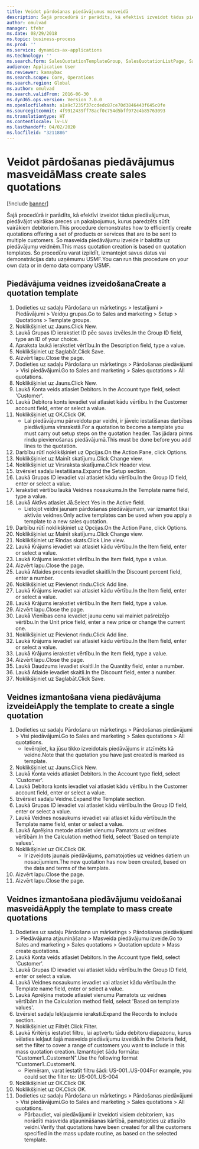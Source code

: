 ```yaml
---
title: Veidot pārdošanas piedāvājumus masveidā
description: Šajā procedūrā ir parādīts, kā efektīvi izveidot tādus piedāvājumus, piedāvājot vairākas preces un pakalpojumus, kurus paredzēts sūtīt vairākiem debitoriem.
author: omulvad
manager: tfehr
ms.date: 08/29/2018
ms.topic: business-process
ms.prod: ''
ms.service: dynamics-ax-applications
ms.technology: ''
ms.search.form: SalesQuotationTemplateGroup, SalesQuotationListPage, SalesCreateQuotation, SalesQuotationTable, SysQueryForm
audience: Application User
ms.reviewer: kamaybac
ms.search.scope: Core, Operations
ms.search.region: Global
ms.author: omulvad
ms.search.validFrom: 2016-06-30
ms.dyn365.ops.version: Version 7.0.0
ms.openlocfilehash: a1a9c7235f37ccdedc87ce70d3846443f645c0fe
ms.sourcegitcommit: 4f9912439ff78acf0c754d5bff972c4b85763093
ms.translationtype: HT
ms.contentlocale: lv-LV
ms.lasthandoff: 04/02/2020
ms.locfileid: "3211886"
---
```

# <a name="mass-create-sales-quotations"></a><span data-ttu-id="62008-103">Veidot pārdošanas piedāvājumus masveidā</span><span class="sxs-lookup"><span data-stu-id="62008-103">Mass create sales quotations</span></span>

[!include [banner](../../includes/banner.md)]

<span data-ttu-id="62008-104">Šajā procedūrā ir parādīts, kā efektīvi izveidot tādus piedāvājumus, piedāvājot vairākas preces un pakalpojumus, kurus paredzēts sūtīt vairākiem debitoriem.</span><span class="sxs-lookup"><span data-stu-id="62008-104">This procedure demonstrates how to efficiently create quotations offering a set of products or services that are to be sent to multiple customers.</span></span> <span data-ttu-id="62008-105">Šo masveida piedāvājumu izveide ir balstīta uz piedāvājumu veidnēm.</span><span class="sxs-lookup"><span data-stu-id="62008-105">This mass quotation creation is based on quotation templates.</span></span> <span data-ttu-id="62008-106">Šo procedūru varat izpildīt, izmantojot savus datus vai demonstrācijas datu uzņēmumu USMF.</span><span class="sxs-lookup"><span data-stu-id="62008-106">You can run this procedure on your own data or in demo data company USMF.</span></span>


## <a name="create-a-quotation-template"></a><span data-ttu-id="62008-107">Piedāvājuma veidnes izveidošana</span><span class="sxs-lookup"><span data-stu-id="62008-107">Create a quotation template</span></span>
1. <span data-ttu-id="62008-108">Dodieties uz sadaļu Pārdošana un mārketings > Iestatījumi > Piedāvājumi > Veidņu grupas.</span><span class="sxs-lookup"><span data-stu-id="62008-108">Go to Sales and marketing > Setup > Quotations > Template groups.</span></span>
2. <span data-ttu-id="62008-109">Noklikšķiniet uz Jauns.</span><span class="sxs-lookup"><span data-stu-id="62008-109">Click New.</span></span>
3. <span data-ttu-id="62008-110">Laukā Grupas ID ierakstiet ID pēc savas izvēles.</span><span class="sxs-lookup"><span data-stu-id="62008-110">In the Group ID field, type an ID of your choice.</span></span>
4. <span data-ttu-id="62008-111">Apraksta laukā ierakstiet vērtību.</span><span class="sxs-lookup"><span data-stu-id="62008-111">In the Description field, type a value.</span></span>
5. <span data-ttu-id="62008-112">Noklikšķiniet uz Saglabāt.</span><span class="sxs-lookup"><span data-stu-id="62008-112">Click Save.</span></span>
6. <span data-ttu-id="62008-113">Aizvērt lapu.</span><span class="sxs-lookup"><span data-stu-id="62008-113">Close the page.</span></span>
7. <span data-ttu-id="62008-114">Dodieties uz sadaļu Pārdošana un mārketings > Pārdošanas piedāvājumi > Visi piedāvājumi.</span><span class="sxs-lookup"><span data-stu-id="62008-114">Go to Sales and marketing > Sales quotations > All quotations.</span></span>
8. <span data-ttu-id="62008-115">Noklikšķiniet uz Jauns.</span><span class="sxs-lookup"><span data-stu-id="62008-115">Click New.</span></span>
9. <span data-ttu-id="62008-116">Laukā Konta veids atlasiet Debitors.</span><span class="sxs-lookup"><span data-stu-id="62008-116">In the Account type field, select 'Customer'.</span></span>
10. <span data-ttu-id="62008-117">Laukā Debitora konts ievadiet vai atlasiet kādu vērtību.</span><span class="sxs-lookup"><span data-stu-id="62008-117">In the Customer account field, enter or select a value.</span></span>
11. <span data-ttu-id="62008-118">Noklikšķiniet uz OK.</span><span class="sxs-lookup"><span data-stu-id="62008-118">Click OK.</span></span>
    * <span data-ttu-id="62008-119">Lai piedāvājumu pārveidotu par veidni, ir jāveic iestatīšanas darbības piedāvājuma virsrakstā.</span><span class="sxs-lookup"><span data-stu-id="62008-119">For a quotation to become a template you must carry out  setup steps on the quotation header.</span></span> <span data-ttu-id="62008-120">Tas jādara pirms rindu pievienošanas piedāvājumā.</span><span class="sxs-lookup"><span data-stu-id="62008-120">This must be done before you add lines to the quotation.</span></span>   
12. <span data-ttu-id="62008-121">Darbību rūtī noklikšķiniet uz Opcijas.</span><span class="sxs-lookup"><span data-stu-id="62008-121">On the Action Pane, click Options.</span></span>
13. <span data-ttu-id="62008-122">Noklikšķiniet uz Mainīt skatījumu.</span><span class="sxs-lookup"><span data-stu-id="62008-122">Click Change view.</span></span>
14. <span data-ttu-id="62008-123">Noklikšķiniet uz Virsraksta skatījuma.</span><span class="sxs-lookup"><span data-stu-id="62008-123">Click Header view.</span></span>
15. <span data-ttu-id="62008-124">Izvērsiet sadaļu Iestatīšana.</span><span class="sxs-lookup"><span data-stu-id="62008-124">Expand the Setup section.</span></span>
16. <span data-ttu-id="62008-125">Laukā Grupas ID ievadiet vai atlasiet kādu vērtību.</span><span class="sxs-lookup"><span data-stu-id="62008-125">In the Group ID field, enter or select a value.</span></span>
17. <span data-ttu-id="62008-126">Ierakstiet vērtību laukā Veidnes nosaukums.</span><span class="sxs-lookup"><span data-stu-id="62008-126">In the Template name field, type a value.</span></span>
18. <span data-ttu-id="62008-127">Laukā Aktīvs atlasiet Jā.</span><span class="sxs-lookup"><span data-stu-id="62008-127">Select Yes in the Active field.</span></span>
    * <span data-ttu-id="62008-128">Lietojot veidni jaunam pārdošanas piedāvājumam, var izmantot tikai aktīvās veidnes.</span><span class="sxs-lookup"><span data-stu-id="62008-128">Only active templates can be used when you apply a template to a new sales quotation.</span></span>  
19. <span data-ttu-id="62008-129">Darbību rūtī noklikšķiniet uz Opcijas.</span><span class="sxs-lookup"><span data-stu-id="62008-129">On the Action Pane, click Options.</span></span>
20. <span data-ttu-id="62008-130">Noklikšķiniet uz Mainīt skatījumu.</span><span class="sxs-lookup"><span data-stu-id="62008-130">Click Change view.</span></span>
21. <span data-ttu-id="62008-131">Noklikšķiniet uz Rindas skats.</span><span class="sxs-lookup"><span data-stu-id="62008-131">Click Line view.</span></span>
22. <span data-ttu-id="62008-132">Laukā Krājums ievadiet vai atlasiet kādu vērtību.</span><span class="sxs-lookup"><span data-stu-id="62008-132">In the Item field, enter or select a value.</span></span>
23. <span data-ttu-id="62008-133">Laukā Krājums ierakstiet vērtību.</span><span class="sxs-lookup"><span data-stu-id="62008-133">In the Item field, type a value.</span></span>
24. <span data-ttu-id="62008-134">Aizvērt lapu.</span><span class="sxs-lookup"><span data-stu-id="62008-134">Close the page.</span></span>
25. <span data-ttu-id="62008-135">Laukā Atlaides procents ievadiet skaitli.</span><span class="sxs-lookup"><span data-stu-id="62008-135">In the Discount percent field, enter a number.</span></span>
26. <span data-ttu-id="62008-136">Noklikšķiniet uz Pievienot rindu.</span><span class="sxs-lookup"><span data-stu-id="62008-136">Click Add line.</span></span>
27. <span data-ttu-id="62008-137">Laukā Krājums ievadiet vai atlasiet kādu vērtību.</span><span class="sxs-lookup"><span data-stu-id="62008-137">In the Item field, enter or select a value.</span></span>
28. <span data-ttu-id="62008-138">Laukā Krājums ierakstiet vērtību.</span><span class="sxs-lookup"><span data-stu-id="62008-138">In the Item field, type a value.</span></span>
29. <span data-ttu-id="62008-139">Aizvērt lapu.</span><span class="sxs-lookup"><span data-stu-id="62008-139">Close the page.</span></span>
30. <span data-ttu-id="62008-140">Laukā Vienības cena ievadiet jaunu cenu vai mainiet pašreizējo vērtību.</span><span class="sxs-lookup"><span data-stu-id="62008-140">In the Unit price field, enter a new price or change the current one.</span></span>
31. <span data-ttu-id="62008-141">Noklikšķiniet uz Pievienot rindu.</span><span class="sxs-lookup"><span data-stu-id="62008-141">Click Add line.</span></span>
32. <span data-ttu-id="62008-142">Laukā Krājums ievadiet vai atlasiet kādu vērtību.</span><span class="sxs-lookup"><span data-stu-id="62008-142">In the Item field, enter or select a value.</span></span>
33. <span data-ttu-id="62008-143">Laukā Krājums ierakstiet vērtību.</span><span class="sxs-lookup"><span data-stu-id="62008-143">In the Item field, type a value.</span></span>
34. <span data-ttu-id="62008-144">Aizvērt lapu.</span><span class="sxs-lookup"><span data-stu-id="62008-144">Close the page.</span></span>
35. <span data-ttu-id="62008-145">Laukā Daudzums ievadiet skaitli.</span><span class="sxs-lookup"><span data-stu-id="62008-145">In the Quantity field, enter a number.</span></span>
36. <span data-ttu-id="62008-146">Laukā Atlaide ievadiet skaitli.</span><span class="sxs-lookup"><span data-stu-id="62008-146">In the Discount field, enter a number.</span></span>
37. <span data-ttu-id="62008-147">Noklikšķiniet uz Saglabāt.</span><span class="sxs-lookup"><span data-stu-id="62008-147">Click Save.</span></span>

## <a name="apply-the-template-to-create-a-single-quotation"></a><span data-ttu-id="62008-148">Veidnes izmantošana viena piedāvājuma izveidei</span><span class="sxs-lookup"><span data-stu-id="62008-148">Apply the template to create a single quotation</span></span>
1. <span data-ttu-id="62008-149">Dodieties uz sadaļu Pārdošana un mārketings > Pārdošanas piedāvājumi > Visi piedāvājumi.</span><span class="sxs-lookup"><span data-stu-id="62008-149">Go to Sales and marketing > Sales quotations > All quotations.</span></span>
    * <span data-ttu-id="62008-150">Ievērojiet, ka jūsu tikko izveidotais piedāvājums ir atzīmēts kā veidne.</span><span class="sxs-lookup"><span data-stu-id="62008-150">Note that the quotation you have just created is marked as template.</span></span>  
2. <span data-ttu-id="62008-151">Noklikšķiniet uz Jauns.</span><span class="sxs-lookup"><span data-stu-id="62008-151">Click New.</span></span>
3. <span data-ttu-id="62008-152">Laukā Konta veids atlasiet Debitors.</span><span class="sxs-lookup"><span data-stu-id="62008-152">In the Account type field, select 'Customer'.</span></span>
4. <span data-ttu-id="62008-153">Laukā Debitora konts ievadiet vai atlasiet kādu vērtību.</span><span class="sxs-lookup"><span data-stu-id="62008-153">In the Customer account field, enter or select a value.</span></span>
5. <span data-ttu-id="62008-154">Izvērsiet sadaļu Veidne.</span><span class="sxs-lookup"><span data-stu-id="62008-154">Expand the Template section.</span></span>
6. <span data-ttu-id="62008-155">Laukā Grupas ID ievadiet vai atlasiet kādu vērtību.</span><span class="sxs-lookup"><span data-stu-id="62008-155">In the Group ID field, enter or select a value.</span></span>
7. <span data-ttu-id="62008-156">Laukā Veidnes nosaukums ievadiet vai atlasiet kādu vērtību.</span><span class="sxs-lookup"><span data-stu-id="62008-156">In the Template name field, enter or select a value.</span></span>
8. <span data-ttu-id="62008-157">Laukā Aprēķina metode atlasiet vienumu Pamatots uz veidnes vērtībām.</span><span class="sxs-lookup"><span data-stu-id="62008-157">In the Calculation method field, select 'Based on template values'.</span></span>
9. <span data-ttu-id="62008-158">Noklikšķiniet uz OK.</span><span class="sxs-lookup"><span data-stu-id="62008-158">Click OK.</span></span>
    * <span data-ttu-id="62008-159">Ir izveidots jaunais piedāvājums, pamatojoties uz veidnes datiem un nosacījumiem.</span><span class="sxs-lookup"><span data-stu-id="62008-159">The new quotation has now been created, based on the data and terms of the template.</span></span>  
10. <span data-ttu-id="62008-160">Aizvērt lapu.</span><span class="sxs-lookup"><span data-stu-id="62008-160">Close the page.</span></span>
11. <span data-ttu-id="62008-161">Aizvērt lapu.</span><span class="sxs-lookup"><span data-stu-id="62008-161">Close the page.</span></span>

## <a name="apply-the-template-to-mass-create-quotations"></a><span data-ttu-id="62008-162">Veidnes izmantošana piedāvājumu veidošanai masveidā</span><span class="sxs-lookup"><span data-stu-id="62008-162">Apply the template to mass create quotations</span></span>
1. <span data-ttu-id="62008-163">Dodieties uz sadaļu Pārdošana un mārketings > Pārdošanas piedāvājumi > Piedāvājuma atjaunināšana > Masveida piedāvājumu izveide.</span><span class="sxs-lookup"><span data-stu-id="62008-163">Go to Sales and marketing > Sales quotations > Quotation update > Mass create quotations.</span></span>
2. <span data-ttu-id="62008-164">Laukā Konta veids atlasiet Debitors.</span><span class="sxs-lookup"><span data-stu-id="62008-164">In the Account type field, select 'Customer'.</span></span>
3. <span data-ttu-id="62008-165">Laukā Grupas ID ievadiet vai atlasiet kādu vērtību.</span><span class="sxs-lookup"><span data-stu-id="62008-165">In the Group ID field, enter or select a value.</span></span>
4. <span data-ttu-id="62008-166">Laukā Veidnes nosaukums ievadiet vai atlasiet kādu vērtību.</span><span class="sxs-lookup"><span data-stu-id="62008-166">In the Template name field, enter or select a value.</span></span>
5. <span data-ttu-id="62008-167">Laukā Aprēķina metode atlasiet vienumu Pamatots uz veidnes vērtībām.</span><span class="sxs-lookup"><span data-stu-id="62008-167">In the Calculation method field, select 'Based on template values'.</span></span>
6. <span data-ttu-id="62008-168">Izvērsiet sadaļu Iekļaujamie ieraksti.</span><span class="sxs-lookup"><span data-stu-id="62008-168">Expand the Records to include section.</span></span>
7. <span data-ttu-id="62008-169">Noklikšķiniet uz Filtrēt.</span><span class="sxs-lookup"><span data-stu-id="62008-169">Click Filter.</span></span>
8. <span data-ttu-id="62008-170">Laukā Kritērijs iestatiet filtru, lai aptvertu tādu debitoru diapazonu, kurus vēlaties iekļaut šajā masveida piedāvājumu izveidē.</span><span class="sxs-lookup"><span data-stu-id="62008-170">In the Criteria field, set the filter to cover a range of customers you want to include in this mass quotation creation.</span></span> <span data-ttu-id="62008-171">Izmantojiet šādu formātu: "Customer1..CustomerN".</span><span class="sxs-lookup"><span data-stu-id="62008-171">Use the following format "Customer1..CustomerN.</span></span>
    * <span data-ttu-id="62008-172">Piemēram, varat iestatīt filtru šādi: US-001..US-004</span><span class="sxs-lookup"><span data-stu-id="62008-172">For example, you could set the filter to: US-001..US-004</span></span>  
9. <span data-ttu-id="62008-173">Noklikšķiniet uz OK.</span><span class="sxs-lookup"><span data-stu-id="62008-173">Click OK.</span></span>
10. <span data-ttu-id="62008-174">Noklikšķiniet uz OK.</span><span class="sxs-lookup"><span data-stu-id="62008-174">Click OK.</span></span>
11. <span data-ttu-id="62008-175">Dodieties uz sadaļu Pārdošana un mārketings > Pārdošanas piedāvājumi > Visi piedāvājumi.</span><span class="sxs-lookup"><span data-stu-id="62008-175">Go to Sales and marketing > Sales quotations > All quotations.</span></span>
    * <span data-ttu-id="62008-176">Pārbaudiet, vai piedāvājumi ir izveidoti visiem debitoriem, kas norādīti masveida atjaunināšanas kārtībā, pamatojoties uz atlasīto veidni.</span><span class="sxs-lookup"><span data-stu-id="62008-176">Verify that quotations have been created for all the customers specified in the mass update routine, as based on the selected template.</span></span>  

